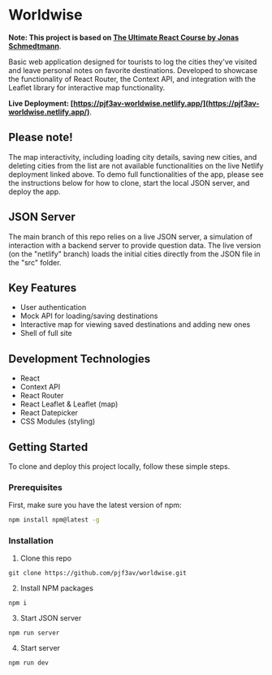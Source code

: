 # Worldwise

**Note: This project is based on [The Ultimate React Course by Jonas Schmedtmann](https://www.udemy.com/course/the-ultimate-react-course/)**.

Basic web application designed for tourists to log the cities they've visited and leave personal notes on favorite destinations. Developed to showcase the functionality of React Router, the Context API, and integration with the Leaflet library for interactive map functionality.

**Live Deployment: [https://pjf3av-worldwise.netlify.app/](https://pjf3av-worldwise.netlify.app/)**.

## Please note!

The map interactivity, including loading city details, saving new cities, and deleting cities from the list are not available functionalities on the live Netlify deployment linked above. To demo full functionalities of the app, please see the instructions below for how to clone, start the local JSON server, and deploy the app.

## JSON Server

The main branch of this repo relies on a live JSON server, a simulation of interaction with a backend server to provide question data. The live version (on the "netlify" branch) loads the initial cities directly from the JSON file in the "src" folder. 

## Key Features
- User authentication
- Mock API for loading/saving destinations
- Interactive map for viewing saved destinations and adding new ones
- Shell of full site

## Development Technologies
- React
- Context API
- React Router
- React Leaflet & Leaflet (map)
- React Datepicker
- CSS Modules (styling)

## Getting Started
To clone and deploy this project locally, follow these simple steps.

### Prerequisites

First, make sure you have the latest version of npm:

```bash
npm install npm@latest -g
```

### Installation

1. Clone this repo

```
git clone https://github.com/pjf3av/worldwise.git
```

2. Install NPM packages

```
npm i
```

3. Start JSON server

```
npm run server
```

4. Start server

```
npm run dev
```
